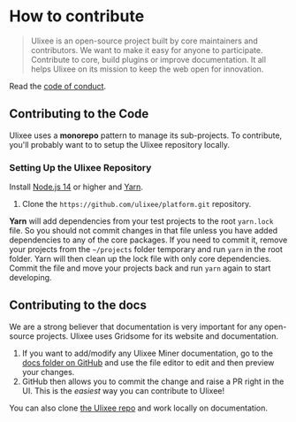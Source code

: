# How to contribute

> Ulixee is an open-source project built by core maintainers and contributors. We want to make it easy for anyone to participate. Contribute to core, build plugins or improve documentation. It all helps Ulixee on its mission to keep the web open for innovation.

Read the [code of conduct](./code-of-conduct).

## Contributing to the Code

Ulixee uses a **monorepo** pattern to manage its sub-projects. To contribute, you'll probably want to to setup the Ulixee repository locally.

### Setting Up the Ulixee Repository

Install [Node.js 14](https://nodejs.org/en/download/) or higher and [Yarn](https://yarnpkg.com/lang/en/docs/install/).

1. Clone the `https://github.com/ulixee/platform.git` repository.

**Yarn** will add dependencies from your test projects to the root `yarn.lock` file. So you should not commit changes in that file unless you have added dependencies to any of the core packages. If you need to commit it, remove your projects from the `~/projects` folder temporary and run `yarn` in the root folder. Yarn will then clean up the lock file with only core dependencies. Commit the file and move your projects back and run `yarn` again to start developing.

## Contributing to the docs

We are a strong believer that documentation is very important for any open-source projects. Ulixee uses Gridsome for its website and documentation.

1. If you want to add/modify any Ulixee Miner documentation, go to the
   [docs folder on GitHub](https://github.com/ulixee/platform/tree/main/cloud/docs) and
   use the file editor to edit and then preview your changes.
2. GitHub then allows you to commit the change and raise a PR right in the UI. This is the _easiest_ way you can contribute to Ulixee!

You can also clone [the Ulixee repo](https://github.com/ulixee/platform) and work locally on documentation.
